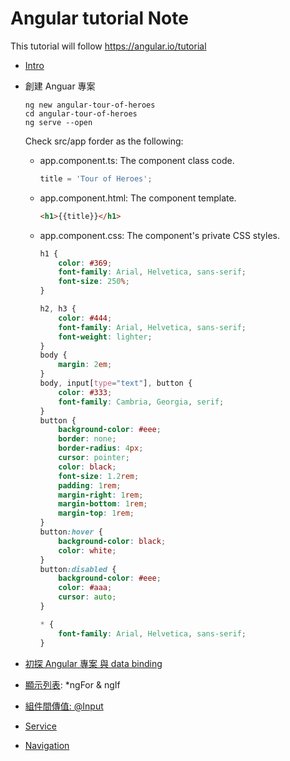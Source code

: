 # Angular tutorial Note
This tutorial will follow https://angular.io/tutorial 

- [Intro](./Intro.md)

- 創建 Anguar 專案

  ```shell
  ng new angular-tour-of-heroes
  cd angular-tour-of-heroes 
  ng serve --open
  ```

  Check src/app forder as the following:

  - app.component.ts: The component class code.

    ```typescript
    title = 'Tour of Heroes';
    ```

  - app.component.html: The component template.

    ```html
    <h1>{{title}}</h1>
    ```

  - app.component.css: The component's private CSS styles.

    ```css
    h1 {
        color: #369;
        font-family: Arial, Helvetica, sans-serif;
        font-size: 250%;
    }
    
    h2, h3 {
        color: #444;
        font-family: Arial, Helvetica, sans-serif;
        font-weight: lighter;
    }
    body {
        margin: 2em;
    }
    body, input[type="text"], button {
        color: #333;
        font-family: Cambria, Georgia, serif;
    }
    button {
        background-color: #eee;
        border: none;
        border-radius: 4px;
        cursor: pointer;
        color: black;
        font-size: 1.2rem;
        padding: 1rem;
        margin-right: 1rem;
        margin-bottom: 1rem;
        margin-top: 1rem;
    }
    button:hover {
        background-color: black;
        color: white;
    }
    button:disabled {
        background-color: #eee;
        color: #aaa;
        cursor: auto;
    }

    * {
        font-family: Arial, Helvetica, sans-serif;
    }
    ```

- [初探 Angular 專案 與 data binding](./angular-tour-of-heroes/01-hero_editor.md)

- [顯示列表](./angular-tour-of-heroes/02-DisplayList.md): *ngFor & ngIf

- [組件間傳值: @Input](./angular-tour-of-heroes/03-featureComponent.md)

- [Service](./angular-tour-of-heroes/04-addService.md)

- [Navigation](./angular-tour-of-heroes/05-navigation.md)